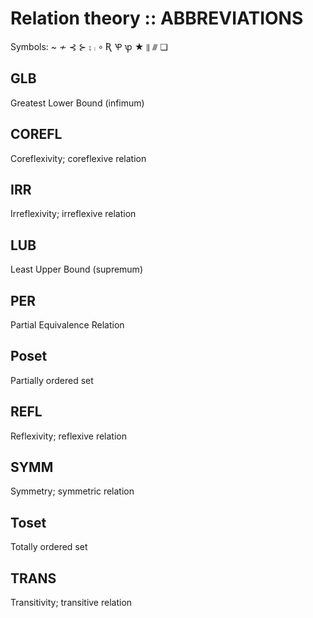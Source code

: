 # Relation theory :: ABBREVIATIONS

Symbols: ~ ≁  ⊰ ⊱  ⨟ ⨾ ∘  Ʀ Ꝕ ꝕ ★ ⫴ ⫻ ❏ 

## GLB
Greatest Lower Bound (infimum)

## COREFL
Coreflexivity; coreflexive relation

## IRR
Irreflexivity; irreflexive relation

## LUB
Least Upper Bound (supremum)

## PER
Partial Equivalence Relation

## Poset
Partially ordered set

## REFL
Reflexivity; reflexive relation

## SYMM
Symmetry; symmetric relation

## Toset
Totally ordered set

## TRANS
Transitivity; transitive relation
